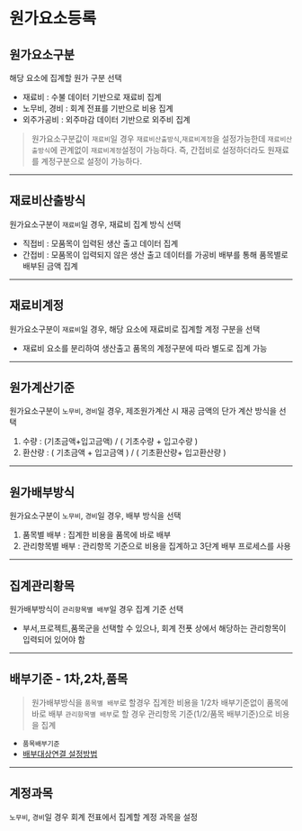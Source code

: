 # 원가요소등록

## 원가요소구분

해당 요소에 집계할 원가 구분 선택

- 재료비 : 수불 데이터 기반으로 재료비 집계
- 노무비, 경비 : 회계 전표를 기반으로 비용 집계
- 외주가공비 : 외주마감 데이터 기반으로 외주비 집계

> 원가요소구분값이 `재료비`일 경우 `재료비산출방식`,`재료비계정`을 설정가능한데 `재료비산출방식`에 관계없이 `재료비계정`설정이 가능하다.
> 즉, 간접비로 설정하더라도 원재료를 계정구분으로 설정이 가능하다.

---

## 재료비산출방식

원가요소구분이 `재료비`일 경우, 재료비 집계 방식 선택

- 직접비 : 모품목이 입력된 생산 출고 데이터 집계
- 간접비 : 모품목이 입력되지 않은 생산 출고 데이터를 가공비 배부를 통해 품목별로 배부된 금액 집계

---

## 재료비계정

원가요소구분이 `재료비`일 경우, 해당 요소에 재료비로 집계할 계정 구분을 선택

- 재료비 요소를 분리하여 생산출고 품목의 계정구분에 따라 별도로 집계 가능

---

## 원가계산기준

원가요소구분이 `노무비`, `경비`일 경우, 제조원가계산 시 재공 금액의 단가 계산 방식을 선택

1. 수량 : (기초금액+입고금액) / ( 기초수량 + 입고수량 )
2. 환산량 : ( 기초금액 + 입고금액 ) / ( 기초환산량+ 입고환산량 )

---

## 원가배부방식

원가요소구분이 `노무비`, `경비`일 경우, 배부 방식을 선택

1. 품목별 배부 : 집계한 비용을 품목에 바로 배부
2. 관리항목별 배부 : 관리항목 기준으로 비용을 집계하고 3단계 배부 프로세스를 사용

---

## 집계관리황목

원가배부방식이 `관리항목별 배부`일 경우 집계 기준 선택

- 부서,프로젝트,품목군을 선택할 수 있으나, 회계 전푯 상에서 해당하는 관리항목이 입력되어 있어야 함

---

## 배부기준 - 1차,2차,품목

> 원가배부방식을 `품목별 배부`로 할경우 집계한 비용을 1/2차 배부기준없이 품목에 바로 배부 `관리항목별 배부`로 할 경우 관리항목 기준(1/2/품목 배부기준)으로 비용을 집계

- `품목배부기준`
- [배부대상연결 설정방법](./배부대상연결.md#배부대상연결)

---

## 계정과목

`노무비`, `경비`일 경우 회계 전표에서 집계할 계정 과목을 설정
